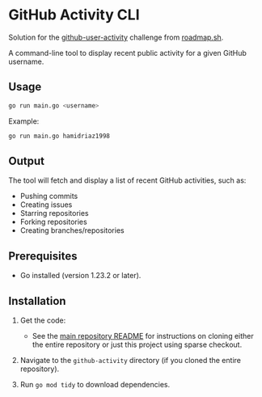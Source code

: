 # GitHub Activity CLI

Solution for the [github-user-activity](https://roadmap.sh/projects/github-user-activity) challenge from [roadmap.sh](https://roadmap.sh/).

A command-line tool to display recent public activity for a given GitHub username.

## Usage

```bash
go run main.go <username>
```

Example:

```bash
go run main.go hamidriaz1998
```

## Output

The tool will fetch and display a list of recent GitHub activities, such as:

- Pushing commits
- Creating issues
- Starring repositories
- Forking repositories
- Creating branches/repositories

## Prerequisites

- Go installed (version 1.23.2 or later).

## Installation

1.  Get the code:

    - See the [main repository README](../README.md) for instructions on cloning either the entire repository or just this project using sparse checkout.

2.  Navigate to the `github-activity` directory (if you cloned the entire repository).
3.  Run `go mod tidy` to download dependencies.
